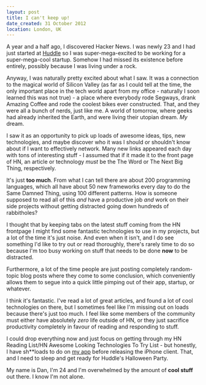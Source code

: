 ```yaml
---
layout: post
title: I can't keep up!
date_created: 31 October 2012
location: London, UK
---
```


A year and a half ago, I discovered Hacker News. I was newly 23 and I had just started at [Huddle](http://huddle.com) so I was super-mega-excited to be working for a super-mega-cool startup. Somehow I had missed its existence before entirely, possibly because I was living under a rock.

Anyway, I was naturally pretty excited about what I saw. It was a connection to the magical world of Silicon Valley (as far as I could tell at the time, the only important place in the tech world apart from my office - naturally I soon learned this was not true) - a place where everybody rode Segways, drank Amazing Coffee and rode the coolest bikes ever constructed. That, and they were all a bunch of nerds, just like me. A world of tomorrow, where geeks had already inherited the Earth, and were living their utopian dream. _My_ dream.

I saw it as an opportunity to pick up loads of awesome ideas, tips, new technologies, and maybe discover who it was I should or shouldn't know about if I want to effectively network. Many new links appeared each day with tons of interesting stuff - I assumed that if it made it to the front page of HN, an article or technology _must_ be the The Word or The Next Big Thing, respectively.

It's just **too much**. From what I can tell there are about 200 programming languages, which all have about 50 new frameworks every day to do the Same Damned Thing, using 100 different patterns. How is someone supposed to read all of this _and_ have a productive job _and_ work on their side projects without getting distracted going down hundreds of rabbitholes?

I thought that by keeping tabs on the latest stuff coming from the HN frontpage I might find some fantastic technologies to use in my projects, but a lot of the time it's just noise. And even when it isn't, and I do see something I'd like to try out or read thoroughly, there's rarely time to do so because I'm too busy working on stuff that needs to be done __now__ to be distracted.

Furthermore, a lot of the time people are just posting completely random-topic blog posts where they come to some conclusion, which conveniently allows them to segue into a quick little pimping out of their app, startup, or whatever.

I think it's fantastic. I've read a lot of great articles, and found a lot of cool technologies on there, but I sometimes feel like I'm missing out on loads because there's just too much. I feel like some members of the community must either have absolutely *zero* life outside of HN, or they just sacrifice productivity completely in favour of reading and responding to stuff.

I could drop everything now and just focus on getting through my HN Reading List/HN Awesome Looking Technologies To Try List - but honestly, I have sh\*\*loads to do on [my app](http://streetscout.io) before releasing the iPhone client. That, and I need to sleep and get ready for Huddle's Halloween Party.

My name is Dan, I'm 24 and I'm overwhelmed by the amount of __cool stuff__ out there. I know I'm not alone.
